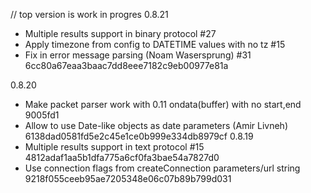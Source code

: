 // top version is work in progres
0.8.21
  - Multiple results support in binary protocol              #27
  - Apply timezone from config to DATETIME values with no tz #15
  - Fix in error message parsing (Noam Wasersprung)          #31       6cc80a67eaa3baac7dd8eee7182c9eb00977e81a

0.8.20
  - Make packet parser work with 0.11 ondata(buffer) with no start,end 9005fd1
  - Allow to use Date-like objects as date parameters (Amir Livneh)    6138dad0581fd5e2c45e1ce0b999e334db8979cf
0.8.19
  - Multiple results support in text protocol #15                      4812adaf1aa5b1dfa775a6cf0fa3bae54a7827d0
  - Use connection flags from createConnection parameters/url string   9218f055ceeb95ae7205348e06c07b89b799d031
